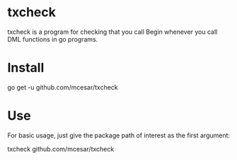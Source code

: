 # txcheck
txcheck is a program for checking that you call Begin whenever you call DML functions in go programs.

# Install

go get -u github.com/mcesar/txcheck

# Use

For basic usage, just give the package path of interest as the first argument:

txcheck github.com/mcesar/txcheck

